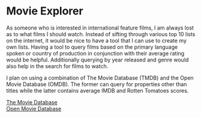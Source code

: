 # Movie Explorer

As someone who is interested in international feature films, I am always lost as to what films I should watch. Instead of sifting through
various top 10 lists on the internet, it would be nice to have a tool that I can use to create my own lists. Having a tool to query films based on the primary language spoken or country of production in conjunction with their average rating would be helpful. Additionally querying by year released and genre would also help in the search for films to watch.  

I plan on using a combination of The Movie Database (TMDB) and the Open Movie Database (OMDB). The former can query for properties other than titles while the latter contains average IMDB and Rotten Tomatoes scores.

[The Movie Database](https://www.themoviedb.org/about)  
[Open Movie Database](http://www.omdbapi.com/)